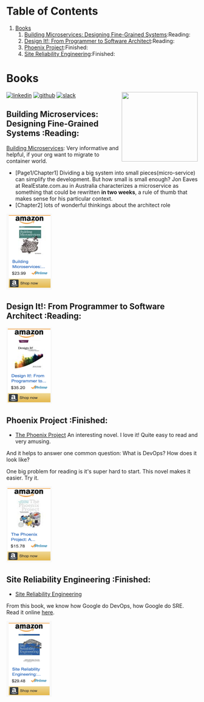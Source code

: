 
# Table of Contents

1.  [Books](#org4bf183d)
    1.  [Building Microservices: Designing Fine-Grained Systems](#org157a82c):Reading:
    2.  [Design It!: From Programmer to Software Architect](#orga0d03ac):Reading:
    3.  [Phoenix Project](#org1f6d016):Finished:
    4.  [Site Reliability Engineering](#org22ba820):Finished:



<a id="org4bf183d"></a>

# Books

<div class="HTML">
<a href="https://www.linkedin.com/in/dennyzhang001"><img src="https://www.dennyzhang.com/wp-content/uploads/sns/linkedin.png" alt="linkedin" /></a>
<a href="https://github.com/DennyZhang"><img src="https://www.dennyzhang.com/wp-content/uploads/sns/github.png" alt="github" /></a>
<a href="https://www.dennyzhang.com/slack" target="\_blank" rel="nofollow"><img src="http://slack.dennyzhang.com/badge.svg" alt="slack"/></a>
<a href="https://github.com/DennyZhang"><img align="right" width="200" height="183" src="https://www.dennyzhang.com/wp-content/uploads/denny/watermark/github.png" /></a>

</div>


<a id="org157a82c"></a>

## Building Microservices: Designing Fine-Grained Systems     :Reading:

[Building Microservices](https://amzn.to/2uCwzdB): Very informative and helpful, if your org want to migrate to container world.

-   [Page1/Chapter1] Dividing a big system into small pieces(micro-service) can simplify the development. But how small is small enough? Jon Eaves at RealEstate.com.au in Australia characterizes a microservice as something that could be rewritten **in two weeks**, a rule of thumb that makes sense for his particular context.
-   [Chapter2] lots of wonderful thinkings about the architect role

<div class="HTML">
<a href="https://amzn.to/2uCwzdB"><img width="120" height="200" src="https://raw.githubusercontent.com/DennyZhang/book-reading-cloud/master/images/build-microservice.png" alt="denny book" /></a>

</div>


<a id="orga0d03ac"></a>

## Design It!: From Programmer to Software Architect     :Reading:

<div class="HTML">
<a href="https://amzn.to/2uIJrPb"><img width="120" height="200" src="https://raw.githubusercontent.com/DennyZhang/book-reading-cloud/master/images/design-it.png" alt="denny book" /></a>

</div>


<a id="org1f6d016"></a>

## Phoenix Project     :Finished:

-   [The Phoenix Project](https://amzn.to/2Ny00V9) An interesting novel. I love it! Quite easy to read and very amusing.

And it helps to answer one common question: What is DevOps? How does it look like?

One big problem for reading is it's super hard to start. This novel makes it easier. Try it.

<div class="HTML">
<a href="https://amzn.to/2Ny00V9"><img width="120" height="200" src="https://raw.githubusercontent.com/DennyZhang/book-reading-cloud/master/images/phoneix-project.png" alt="denny book" /></a>

</div>


<a id="org22ba820"></a>

## Site Reliability Engineering     :Finished:

-   [Site Reliability Engineering](https://amzn.to/2uGnKiH)

From this book, we know how Google do DevOps, how Google do SRE. Read it online [here](https://landing.google.com/sre/book/index.html).

<div class="HTML">
<a href="https://amzn.to/2uCwzdB"><img width="120" height="200" src="https://raw.githubusercontent.com/DennyZhang/book-reading-cloud/master/images/google-sre.png" alt="denny book" /></a>

</div>

